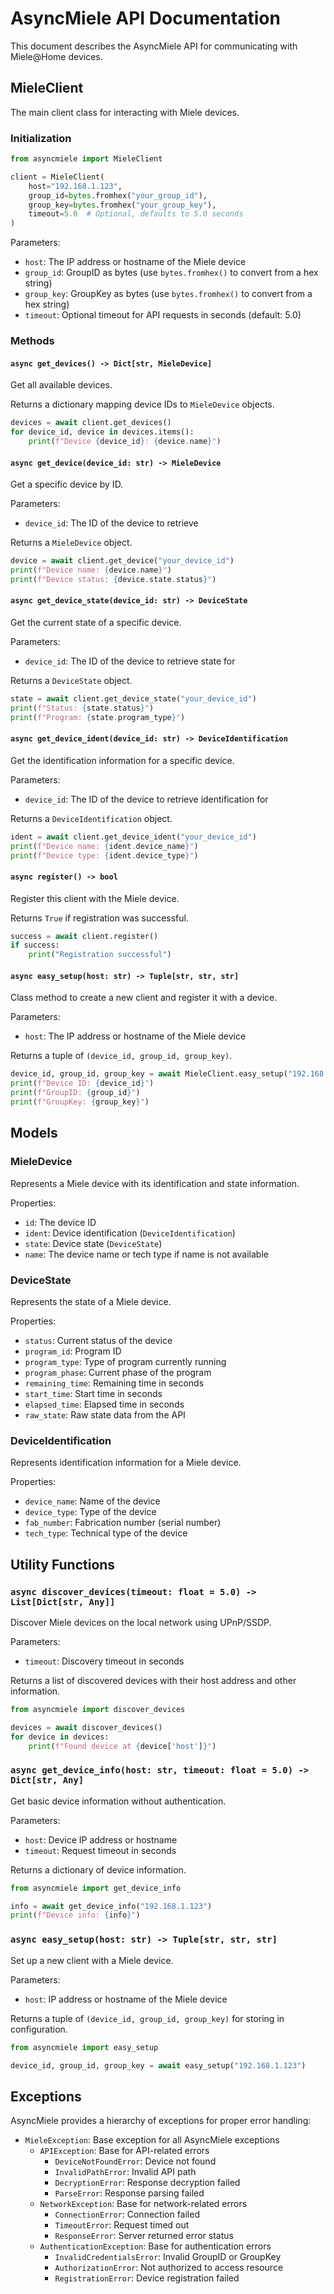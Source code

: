 # AsyncMiele API Documentation

This document describes the AsyncMiele API for communicating with Miele@Home devices.

## MieleClient

The main client class for interacting with Miele devices.

### Initialization

```python
from asyncmiele import MieleClient

client = MieleClient(
    host="192.168.1.123",
    group_id=bytes.fromhex("your_group_id"),
    group_key=bytes.fromhex("your_group_key"),
    timeout=5.0  # Optional, defaults to 5.0 seconds
)
```

Parameters:
- `host`: The IP address or hostname of the Miele device
- `group_id`: GroupID as bytes (use `bytes.fromhex()` to convert from a hex string)
- `group_key`: GroupKey as bytes (use `bytes.fromhex()` to convert from a hex string)
- `timeout`: Optional timeout for API requests in seconds (default: 5.0)

### Methods

#### `async get_devices() -> Dict[str, MieleDevice]`

Get all available devices.

Returns a dictionary mapping device IDs to `MieleDevice` objects.

```python
devices = await client.get_devices()
for device_id, device in devices.items():
    print(f"Device {device_id}: {device.name}")
```

#### `async get_device(device_id: str) -> MieleDevice`

Get a specific device by ID.

Parameters:
- `device_id`: The ID of the device to retrieve

Returns a `MieleDevice` object.

```python
device = await client.get_device("your_device_id")
print(f"Device name: {device.name}")
print(f"Device status: {device.state.status}")
```

#### `async get_device_state(device_id: str) -> DeviceState`

Get the current state of a specific device.

Parameters:
- `device_id`: The ID of the device to retrieve state for

Returns a `DeviceState` object.

```python
state = await client.get_device_state("your_device_id")
print(f"Status: {state.status}")
print(f"Program: {state.program_type}")
```

#### `async get_device_ident(device_id: str) -> DeviceIdentification`

Get the identification information for a specific device.

Parameters:
- `device_id`: The ID of the device to retrieve identification for

Returns a `DeviceIdentification` object.

```python
ident = await client.get_device_ident("your_device_id")
print(f"Device name: {ident.device_name}")
print(f"Device type: {ident.device_type}")
```

#### `async register() -> bool`

Register this client with the Miele device.

Returns `True` if registration was successful.

```python
success = await client.register()
if success:
    print("Registration successful")
```

#### `async easy_setup(host: str) -> Tuple[str, str, str]`

Class method to create a new client and register it with a device.

Parameters:
- `host`: The IP address or hostname of the Miele device

Returns a tuple of `(device_id, group_id, group_key)`.

```python
device_id, group_id, group_key = await MieleClient.easy_setup("192.168.1.123")
print(f"Device ID: {device_id}")
print(f"GroupID: {group_id}")
print(f"GroupKey: {group_key}")
```

## Models

### MieleDevice

Represents a Miele device with its identification and state information.

Properties:
- `id`: The device ID
- `ident`: Device identification (`DeviceIdentification`)
- `state`: Device state (`DeviceState`)
- `name`: The device name or tech type if name is not available

### DeviceState

Represents the state of a Miele device.

Properties:
- `status`: Current status of the device
- `program_id`: Program ID
- `program_type`: Type of program currently running
- `program_phase`: Current phase of the program
- `remaining_time`: Remaining time in seconds
- `start_time`: Start time in seconds
- `elapsed_time`: Elapsed time in seconds
- `raw_state`: Raw state data from the API

### DeviceIdentification

Represents identification information for a Miele device.

Properties:
- `device_name`: Name of the device
- `device_type`: Type of the device
- `fab_number`: Fabrication number (serial number)
- `tech_type`: Technical type of the device

## Utility Functions

### `async discover_devices(timeout: float = 5.0) -> List[Dict[str, Any]]`

Discover Miele devices on the local network using UPnP/SSDP.

Parameters:
- `timeout`: Discovery timeout in seconds

Returns a list of discovered devices with their host address and other information.

```python
from asyncmiele import discover_devices

devices = await discover_devices()
for device in devices:
    print(f"Found device at {device['host']}")
```

### `async get_device_info(host: str, timeout: float = 5.0) -> Dict[str, Any]`

Get basic device information without authentication.

Parameters:
- `host`: Device IP address or hostname
- `timeout`: Request timeout in seconds

Returns a dictionary of device information.

```python
from asyncmiele import get_device_info

info = await get_device_info("192.168.1.123")
print(f"Device info: {info}")
```

### `async easy_setup(host: str) -> Tuple[str, str, str]`

Set up a new client with a Miele device.

Parameters:
- `host`: IP address or hostname of the Miele device

Returns a tuple of `(device_id, group_id, group_key)` for storing in configuration.

```python
from asyncmiele import easy_setup

device_id, group_id, group_key = await easy_setup("192.168.1.123")
```

## Exceptions

AsyncMiele provides a hierarchy of exceptions for proper error handling:

- `MieleException`: Base exception for all AsyncMiele exceptions
  - `APIException`: Base for API-related errors
    - `DeviceNotFoundError`: Device not found
    - `InvalidPathError`: Invalid API path
    - `DecryptionError`: Response decryption failed
    - `ParseError`: Response parsing failed
  - `NetworkException`: Base for network-related errors
    - `ConnectionError`: Connection failed
    - `TimeoutError`: Request timed out
    - `ResponseError`: Server returned error status
  - `AuthenticationException`: Base for authentication errors
    - `InvalidCredentialsError`: Invalid GroupID or GroupKey
    - `AuthorizationError`: Not authorized to access resource
    - `RegistrationError`: Device registration failed 